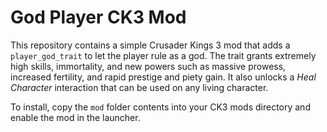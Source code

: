 # God Player CK3 Mod

This repository contains a simple Crusader Kings 3 mod that adds a `player_god_trait` to let the player rule as a god.
The trait grants extremely high skills, immortality, and new powers such as massive prowess,
increased fertility, and rapid prestige and piety gain. It also unlocks a *Heal Character*
interaction that can be used on any living character.

To install, copy the `mod` folder contents into your CK3 mods directory and enable the mod in the launcher.
